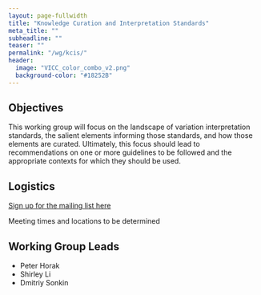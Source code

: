 ```yaml
---
layout: page-fullwidth
title: "Knowledge Curation and Interpretation Standards"
meta_title: ""
subheadline: ""
teaser: ""
permalink: "/wg/kcis/"
header:
  image: "VICC_color_combo_v2.png"
  background-color: "#18252B"
---
```



## Objectives
This working group will focus on the landscape of variation interpretation standards, the salient elements informing those standards, and how those elements are curated. Ultimately, this focus should lead to recommendations on one or more guidelines to be followed and the appropriate contexts for which they should be used.

## Logistics

[Sign up for the mailing list here](https://groups.google.com/forum/#!forum/vicc-kcis-wg)

Meeting times and locations to be determined

## Working Group Leads

* Peter Horak
* Shirley Li
* Dmitriy Sonkin